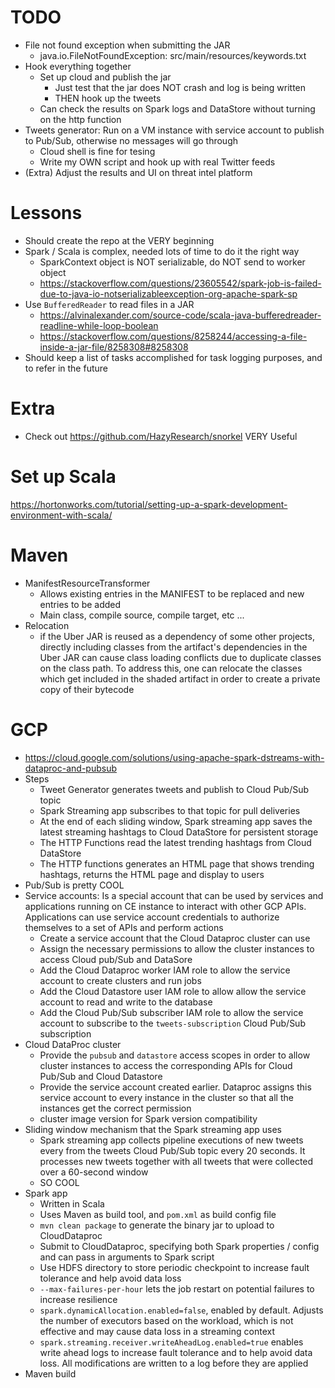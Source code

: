 # TODO
- File not found exception when submitting the JAR
    - java.io.FileNotFoundException: src/main/resources/keywords.txt
- Hook everything together
    - Set up cloud and publish the jar
        - Just test that the jar does NOT crash and log is being written
        - THEN hook up the tweets
    - Can check the results on Spark logs and DataStore without turning on the http function
- Tweets generator: Run on a VM instance with service account to publish to Pub/Sub, otherwise no messages will go through
    - Cloud shell is fine for tesing
    - Write my OWN script and hook up with real Twitter feeds
- (Extra) Adjust the results and UI on threat intel platform

# Lessons
- Should create the repo at the VERY beginning
- Spark / Scala is complex, needed lots of time to do it the right way
    - SparkContext object is NOT serializable, do NOT send to worker object
    - https://stackoverflow.com/questions/23605542/spark-job-is-failed-due-to-java-io-notserializableexception-org-apache-spark-sp
- Use ``BufferedReader`` to read files in a JAR
    - https://alvinalexander.com/source-code/scala-java-bufferedreader-readline-while-loop-boolean
    - https://stackoverflow.com/questions/8258244/accessing-a-file-inside-a-jar-file/8258308#8258308
- Should keep a list of tasks accomplished for task logging purposes, and to refer in the future

# Extra
- Check out https://github.com/HazyResearch/snorkel VERY Useful

# Set up Scala
https://hortonworks.com/tutorial/setting-up-a-spark-development-environment-with-scala/

# Maven
- ManifestResourceTransformer
    - Allows existing entries in the MANIFEST to be replaced and new entries to be added
    - Main class, compile source, compile target, etc ...
- Relocation
    - if the Uber JAR is reused as a dependency of some other projects, directly including classes from the artifact's dependencies in the Uber JAR can cause class loading conflicts due to duplicate classes on the class path. To address this, one can relocate the classes which get included in the shaded artifact in order to create a private copy of their bytecode

# GCP
- https://cloud.google.com/solutions/using-apache-spark-dstreams-with-dataproc-and-pubsub
- Steps
    - Tweet Generator generates tweets and publish to Cloud Pub/Sub topic
    - Spark Streaming app subscribes to that topic for pull deliveries
    - At the end of each sliding window, Spark streaming app saves the latest streaming hashtags
        to Cloud DataStore for persistent storage
    - The HTTP Functions read the latest trending hashtags from Cloud DataStore
    - The HTTP functions generates an HTML page that shows trending hashtags, returns the HTML page
        and display to users
- Pub/Sub is pretty COOL
- Service accounts: Is a special account that can be used by services and applications running on CE instance to interact with other GCP APIs. Applications can use service account credentials to authorize themselves to a set of APIs and perform actions
    - Create a service account that the Cloud Dataproc cluster can use
    - Assign the necessary permissions to allow the cluster instances to access Cloud pub/Sub and DataSore
    - Add the Cloud Dataproc worker IAM role to allow the service account to create clusters and run jobs
    - Add the Cloud Datastore user IAM role to allow allow the service account to read and write to the database
    - Add the Cloud Pub/Sub subscriber IAM role to allow the service account to subscribe to the ``tweets-subscription`` Cloud Pub/Sub subscription
- Cloud DataProc cluster
    - Provide the ``pubsub`` and ``datastore`` access scopes in order to allow cluster instances to access the corresponding APIs for Cloud Pub/Sub and Cloud Datastore
    - Provide the service account created earlier. Dataproc assigns this service account to every instance in the cluster so that all the instances get the correct permission
    - cluster image version for Spark version compatibility
- Sliding window mechanism that the Spark streaming app uses
    - Spark streaming app collects pipeline executions of new tweets every from the tweets Cloud Pub/Sub topic every 20 seconds. It processes new tweets together with all tweets that were collected over a 60-second window
    - SO COOL
- Spark app
    - Written in Scala
    - Uses Maven as build tool, and ``pom.xml`` as build config file
    - ``mvn clean package`` to generate the binary jar to upload to CloudDataproc
    - Submit to CloudDataproc, specifying both Spark properties / config and can pass in arguments to Spark script
    - Use HDFS directory to store periodic checkpoint to increase fault tolerance and help avoid data loss
    - ``--max-failures-per-hour`` lets the job restart on potential failures to increase resilience
    - ``spark.dynamicAllocation.enabled=false``, enabled by default. Adjusts the number of executors based on the workload, which is not effective and may cause data loss in a streaming context
    - ``spark.streaming.receiver.writeAheadLog.enabled=true`` enables write ahead logs to increase fault tolerance and to help avoid data loss. All modifications are written to a log before they are applied
- Maven build